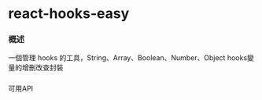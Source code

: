 # react-hooks-easy


### 概述
一個管理 hooks 的工具，String、Array、Boolean、Number、Object hooks變量的增刪改查封裝

###
可用API

